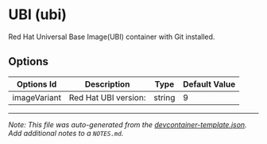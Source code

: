
# UBI (ubi)

Red Hat Universal Base Image(UBI) container with Git installed.

## Options

| Options Id | Description | Type | Default Value |
|-----|-----|-----|-----|
| imageVariant | Red Hat UBI version: | string | 9 |



---

_Note: This file was auto-generated from the [devcontainer-template.json](https://github.com/Picardas/devcontainer-templates/blob/main/src/ubi/devcontainer-template.json).  Add additional notes to a `NOTES.md`._
